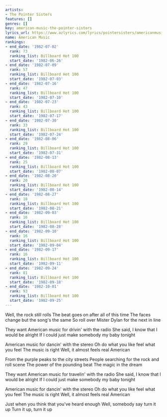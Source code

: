 ```yaml
---
artists:
- The Pointer Sisters
features: []
genres: []
key: american-music-the-pointer-sisters
lyrics_url: https://www.azlyrics.com/lyrics/pointersisters/americanmusic.html
name: American Music
rankings:
- end_date: '1982-07-02'
  rank: 73
  ranking_list: Billboard Hot 100
  start_date: '1982-06-26'
- end_date: '1982-07-09'
  rank: 57
  ranking_list: Billboard Hot 100
  start_date: '1982-07-03'
- end_date: '1982-07-16'
  rank: 47
  ranking_list: Billboard Hot 100
  start_date: '1982-07-10'
- end_date: '1982-07-23'
  rank: 43
  ranking_list: Billboard Hot 100
  start_date: '1982-07-17'
- end_date: '1982-07-30'
  rank: 33
  ranking_list: Billboard Hot 100
  start_date: '1982-07-24'
- end_date: '1982-08-06'
  rank: 29
  ranking_list: Billboard Hot 100
  start_date: '1982-07-31'
- end_date: '1982-08-13'
  rank: 25
  ranking_list: Billboard Hot 100
  start_date: '1982-08-07'
- end_date: '1982-08-20'
  rank: 20
  ranking_list: Billboard Hot 100
  start_date: '1982-08-14'
- end_date: '1982-08-27'
  rank: 18
  ranking_list: Billboard Hot 100
  start_date: '1982-08-21'
- end_date: '1982-09-03'
  rank: 16
  ranking_list: Billboard Hot 100
  start_date: '1982-08-28'
- end_date: '1982-09-10'
  rank: 16
  ranking_list: Billboard Hot 100
  start_date: '1982-09-04'
- end_date: '1982-09-17'
  rank: 16
  ranking_list: Billboard Hot 100
  start_date: '1982-09-11'
- end_date: '1982-09-24'
  rank: 81
  ranking_list: Billboard Hot 100
  start_date: '1982-09-18'
- end_date: '1982-10-01'
  rank: 93
  ranking_list: Billboard Hot 100
  start_date: '1982-09-25'
---
```


Well, the rock still rolls
The beat goes on after all of this time
The faces change but the song's the same
So roll over Mister Dylan for the next in line

They want American music for drivin' with the radio
She said, I know that I would be alright
If I could just make somebody my baby tonight

American music for dancin' with the stereo
Oh do what you like feel what you feel
The music is right
Well, it almost feels real American

From the purple peaks to the city streets
People searching for the rock and roll scene
The power of the pounding beat
The magic in the dream

They want American music for travelin' with the radio
She said, I know that I would be alright
If I could just make somebody my baby tonight

American music for dancin' with the stereo
Oh do what you like feel what you feel
The music is right
Well, it almost feels real American

Just when you think that you've heard enough
Well, somebody say turn it up
Turn it up, turn it up



